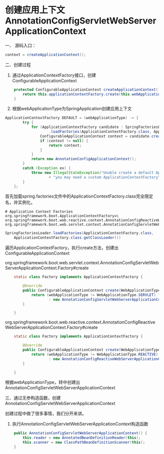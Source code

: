 # 创建应用上下文 AnnotationConfigServletWebServerApplicationContext

一、 源码入口：
```java
context = createApplicationContext();
```
二、创建过程

1. 通过ApplicationContextFactory接口，创建ConfigurableApplicationContext
```java
	protected ConfigurableApplicationContext createApplicationContext() {
		return this.applicationContextFactory.create(this.webApplicationType);
	}
```
2. 根据webApplicationType为SpringApplication创建应用上下文
```java
ApplicationContextFactory DEFAULT = (webApplicationType) -> {
		try {
			for (ApplicationContextFactory candidate : SpringFactoriesLoader
					.loadFactories(ApplicationContextFactory.class, ApplicationContextFactory.class.getClassLoader())) {
				ConfigurableApplicationContext context = candidate.create(webApplicationType);
				if (context != null) {
					return context;
				}
			}
			return new AnnotationConfigApplicationContext();
		}
		catch (Exception ex) {
			throw new IllegalStateException("Unable create a default ApplicationContext instance, "
					+ "you may need a custom ApplicationContextFactory", ex);
		}
	};
```
首先加载spring.factories文件中的ApplicationContextFactory.class完全限定名，并实例化。
```
# Application Context Factories
org.springframework.boot.ApplicationContextFactory=\
org.springframework.boot.web.reactive.context.AnnotationConfigReactiveWebServerApplicationContext.Factory,\
org.springframework.boot.web.servlet.context.AnnotationConfigServletWebServerApplicationContext.Factory
```
```java
SpringFactoriesLoader.loadFactories(ApplicationContextFactory.class,
    ApplicationContextFactory.class.getClassLoader())
```
遍历ApplicationContextFactory，执行create方法，创建出ConfigurableApplicationContext

org.springframework.boot.web.servlet.context.AnnotationConfigServletWebServerApplicationContext.Factory#create
```java
	static class Factory implements ApplicationContextFactory {

		@Override
		public ConfigurableApplicationContext create(WebApplicationType webApplicationType) {
			return (webApplicationType != WebApplicationType.SERVLET) ? null
					: new AnnotationConfigServletWebServerApplicationContext();
		}

	}
```

org.springframework.boot.web.reactive.context.AnnotationConfigReactiveWebServerApplicationContext.Factory#create
```java
	static class Factory implements ApplicationContextFactory {

		@Override
		public ConfigurableApplicationContext create(WebApplicationType webApplicationType) {
			return (webApplicationType != WebApplicationType.REACTIVE) ? null
					: new AnnotationConfigReactiveWebServerApplicationContext();
		}

	}
```

根据webApplicationType，转中创建出AnnotationConfigServletWebServerApplicationContext

三、通过无参构造函数，创建AnnotationConfigServletWebServerApplicationContext

创建过程中做了很多事情，我们分开来讲。

1. 执行AnnotationConfigServletWebServerApplicationContext构造函数
```java
	public AnnotationConfigServletWebServerApplicationContext() {
		this.reader = new AnnotatedBeanDefinitionReader(this);
		this.scanner = new ClassPathBeanDefinitionScanner(this);
	}
```
